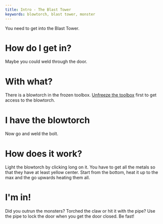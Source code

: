 ```yaml
---
title: Intro - The Blast Tower
keywords: blowtorch, blast tower, monster
---
```


You need to get into the Blast Tower.

# How do I get in?
Maybe you could weld through the door.

# With what?
There is a blowtorch in the frozen toolbox.
[Unfreeze the toolbox](unfreeze.md) first to get access to the blowtorch.

# I have the blowtorch
Now go and weld the bolt.

# How does it work?
Light the blowtorch by clicking long on it.
You have to get all the metals so that they have at least yellow center. Start from the bottom, heat it up to the max and the go upwards heating them all.

# I'm in!
Did you outrun the monsters? Torched the claw or hit it with the pipe? Use the pipe to lock the door when you get the door closed. Be fast!
